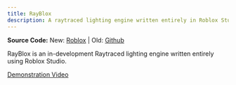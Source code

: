 ```yaml
---
title: RayBlox
description: A raytraced lighting engine written entirely in Roblox Studio.
---
```


**Source Code:** New: [Roblox](https://www.roblox.com/games/18351320382/RayBlox) | Old: [Github](https://github.com/mizosu97/rayblox) 

RayBlox is an in-development Raytraced lighting engine written entirely using Roblox Studio.

[Demonstration Video](https://cdn.discordapp.com/attachments/1109635584214962208/1260146342882181140/2024-07-09_04-09-18.mp4?ex=66a948fc&is=66a7f77c&hm=c9a0f4e71e685cff8fd26a5f17b11b793067783520c1f26082f71de23b59ef29&)
